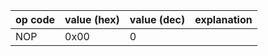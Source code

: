 
| op code | value (hex) | value (dec) | explanation |
|---------|-------------|-------------|-------------|
| NOP     | 0x00        | 0